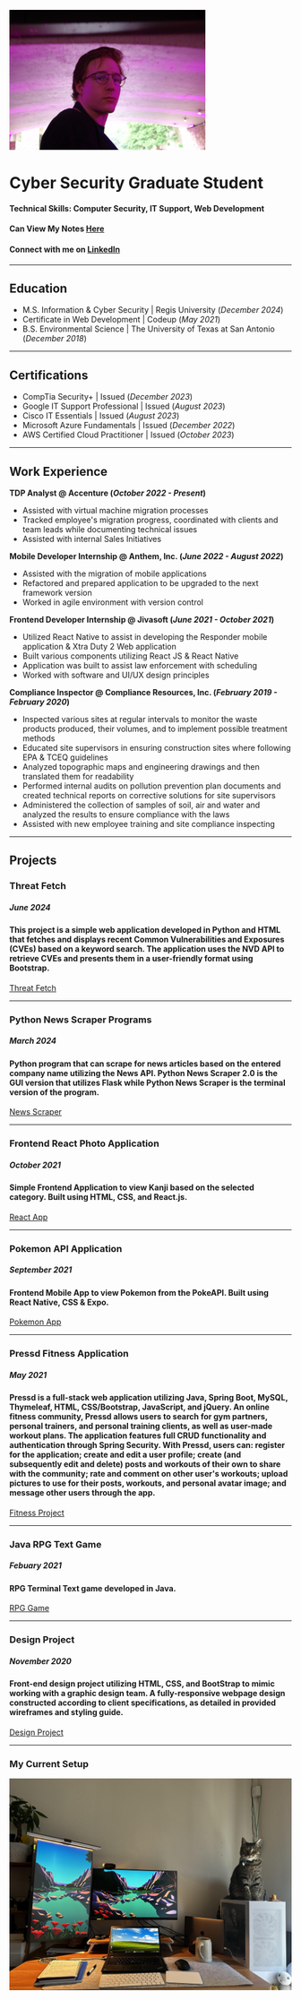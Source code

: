 ![me](./pic.png)
# Cyber Security Graduate Student

#### Technical Skills: Computer Security, IT Support, Web Development
#### Can View My Notes [Here](https://csgol.github.io/notes/)
#### Connect with me on [LinkedIn](https://www.linkedin.com/in/chrisagold/)

----

## Education							       		
- M.S. Information & Cyber Security | Regis University (_December 2024_)
- Certificate in Web Development | Codeup (_May 2021_)      		
- B.S. Environmental Science | The University of Texas at San Antonio (_December 2018_)

----

## Certifications							       		
- CompTia Security+ | Issued (_December 2023_)
- Google IT Support Professional | Issued (_August 2023_)
- Cisco IT Essentials | Issued (_August 2023_)
- Microsoft Azure Fundamentals | Issued (_December 2022_)
- AWS Certified Cloud Practitioner | Issued (_October 2023_)            		

----

## Work Experience
**TDP Analyst @ Accenture (_October 2022 - Present_)**
- Assisted with virtual machine migration processes
- Tracked employee's migration progress, coordinated with clients and team leads while documenting technical issues 
- Assisted with internal Sales Initiatives

**Mobile Developer Internship @ Anthem, Inc. (_June 2022 - August 2022_)**
- Assisted with the migration of mobile applications
- Refactored and prepared application to be upgraded to the next framework version
- Worked in agile environment with version control

**Frontend Developer Internship @ Jivasoft (_June 2021 - October 2021_)**
- Utilized React Native to assist in developing the Responder mobile application & Xtra Duty 2 Web application
- Built various components utilizing React JS & React Native
- Application was built to assist law enforcement with scheduling
- Worked with software and UI/UX design principles

**Compliance Inspector @ Compliance Resources, Inc. (_February 2019 - February 2020_)**
- Inspected various sites at regular intervals to monitor the waste products produced, their volumes, and to implement possible treatment methods
- Educated site supervisors in ensuring construction sites where following EPA & TCEQ guidelines
- Analyzed topographic maps and engineering drawings and then translated them for readability
- Performed internal audits on pollution prevention plan documents and created technical reports on corrective solutions for site supervisors
- Administered the collection of samples of soil, air and water and analyzed the results to ensure compliance with the laws
- Assisted with new employee training and site compliance inspecting

----

## Projects
### Threat Fetch
##### June 2024
#### This project is a simple web application developed in Python and HTML that fetches and displays recent Common Vulnerabilities and Exposures (CVEs) based on a keyword search. The application uses the NVD API to retrieve CVEs and presents them in a user-friendly format using Bootstrap.
[Threat Fetch](https://github.com/csgol/ThreatFetch)

----

### Python News Scraper Programs
##### March 2024
#### Python program that can scrape for news articles based on the entered company name utilizing the News API. Python News Scraper 2.0 is the GUI version that utilizes Flask while Python News Scraper is the terminal version of the program.
[News Scraper](https://github.com/csgol/news-scraper-2.0)

----

### Frontend React Photo Application
##### October 2021
#### Simple Frontend Application to view Kanji based on the selected category. Built using HTML, CSS, and React.js.
[React App](https://github.com/csgol/react-kanji-project)

----

### Pokemon API Application
##### September 2021
#### Frontend Mobile App to view Pokemon from the PokeAPI. Built using React Native, CSS & Expo.
[Pokemon App](https://github.com/csgol/pokemon-api-react-native)

----

### Pressd Fitness Application
##### May 2021
#### Pressd is a full-stack web application utilizing Java, Spring Boot, MySQL, Thymeleaf, HTML, CSS/Bootstrap, JavaScript, and jQuery. An online fitness community, Pressd allows users to search for gym partners, personal trainers, and personal training clients, as well as user-made workout plans. The application features full CRUD functionality and authentication through Spring Security. With Pressd, users can: register for the application; create and edit a user profile; create (and subsequently edit and delete) posts and workouts of their own to share with the community; rate and comment on other user's workouts; upload pictures to use for their posts, workouts, and personal avatar image; and message other users through the app.
[Fitness Project](https://github.com/csgol/Pressed-Fitness-Project)

----

### Java RPG Text Game
##### Febuary 2021
#### RPG Terminal Text game developed in Java.
[RPG Game](https://github.com/csgol/Java-Console-RPG)

----

### Design Project
##### November 2020
#### Front-end design project utilizing HTML, CSS, and BootStrap to mimic working with a graphic design team. A fully-responsive webpage design constructed according to client specifications, as detailed in provided wireframes and styling guide.
[Design Project](https://github.com/csgol/Codeup-Design)

----
### My Current Setup
![Current Setup](./setup.jpg)
